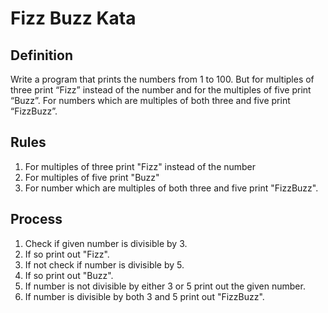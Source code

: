 # Fizz Buzz Kata

## Definition

Write a program that prints the numbers from 1 to 100. But for multiples of three print “Fizz” instead of the number and for the multiples of five print “Buzz”. For numbers which are multiples of both three and five print “FizzBuzz”.

## Rules

1. For multiples of three print "Fizz" instead of the number
2. For multiples of five print "Buzz"
3. For number which are multiples of both three and five print "FizzBuzz".

## Process

1. Check if given number is divisible by 3.
2. If so print out "Fizz".
2. If not check if number is divisible by 5.
3. If so print out "Buzz".
4. If number is not divisible by either 3 or 5 print out the given number.
5. If number is divisible by both 3 and 5 print out "FizzBuzz".

